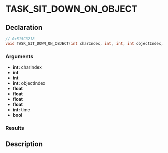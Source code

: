 # TASK_SIT_DOWN_ON_OBJECT

## Declaration
```cpp
// 0x515C3218
void TASK_SIT_DOWN_ON_OBJECT(int charIndex, int, int, int objectIndex, float, float, float, float, int time, bool);
```

### Arguments
- **int:** charIndex
- **int**
- **int**
- **int:** objectIndex
- **float**
- **float**
- **float**
- **float**
- **int:** time
- **bool**

### Results

## Description
